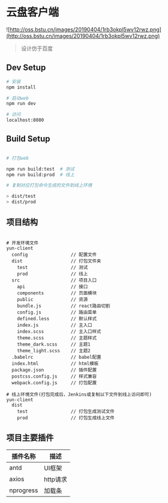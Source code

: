 # 云盘客户端

![http://oss.bstu.cn/images/20190404/1rb3okpl5wv12rwz.png](http://oss.bstu.cn/images/20190404/1rb3okpl5wv12rwz.png)

> 设计仿于百度

## Dev Setup

``` bash
# 安装
npm install

# 启动web
npm run dev

# 访问
localhost:8080

```

## Build Setup

``` bash

# 打包web

npm run build:test  # 测试
npm run build:prod  # 线上

# 复制对应打包命令生成的文件到线上环境

> dist/test
> dist/prod

```

## 项目结构

```

# 开发环境文件
yun-client
  config                // 配置文件
  dist                  // 打包文件夹
    test                // 测试
    prod                // 线上
  src                   // 项目入口
    api                 // 接口
    components          // 页面模块
    public              // 资源
    bundle.js           // react路由切割
    config.js           // 路由菜单
    defined.less        // 默认样式
    index.js            // 主入口
    index.scss          // 主入口样式
    theme.scss          // 主题样式
    theme_dark.scss     // 主题1
    theme_light.scss    // 主题2
  .babelrc              // babel配置
  index.html            // html模板
  package.json          // 插件配置
  postcss.config.js     // 样式兼容
  webpack.config.js     // 打包配置

# 线上环境文件(打包完成后，Jenkins或复制以下文件到线上访问即可)
yun-client
  dist
    test                // 打包生成测试文件
    prod                // 打包生成线上文件

```

## 项目主要插件

插件名称|描述
----|----
antd|UI框架
axios|http请求
nprogress|加载条
